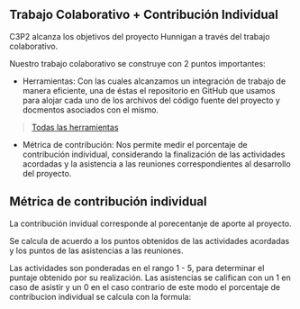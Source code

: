 ## Trabajo Colaborativo + Contribución Individual

C3P2 alcanza los objetivos del proyecto Hunnigan a través del trabajo colaborativo.

Nuestro trabajo colaborativo se construye con 2 puntos importantes:

- Herramientas: Con las cuales alcanzamos un integración de trabajo de manera eficiente, una de éstas el repositorio en GitHub que usamos para alojar cada uno de los archivos del código fuente del proyecto y docmentos asociados con el mismo.
> [Todas las herramientas](./Herramientas.md)

- Métrica de contribución: Nos permite medir el porcentaje de contribución individual, considerando la finalización de las actividades acordadas y la asistencia a las reuniones correspondientes al desarrollo del proyecto.

## Métrica de contribución individual

La contribución invidual corresponde al porecentanje de aporte al proyecto.

Se calcula de acuerdo a los puntos obtenidos de las actividades acordadas y los puntos de las asistencias a las reuniones.

Las actividades son ponderadas en el rango 1 - 5, para determinar el puntaje obtenido por su realización. Las asistencias se califican con un 1 en caso de asistir y un 0 en el caso contrario de este modo el porcentaje de contribucion individual se calcula con la formula:

